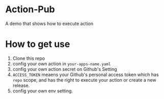 # Action-Pub
A demo that shows how to execute action
# How to get use
1. Clone this repo
2. config your own action in `your-apps-name.yaml`
3. config your own action secret on Github's Setting
4. `ACCESS_TOKEN` meaens your Github's personal access token which has `repo` scope, and has the right to execute your action or create a new release.
5. config your own env setting.